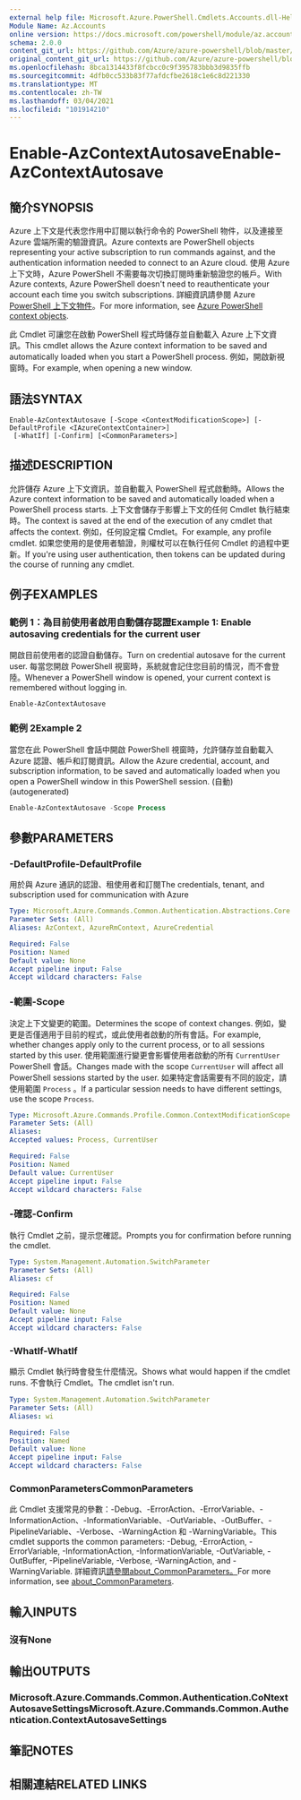 ```yaml
---
external help file: Microsoft.Azure.PowerShell.Cmdlets.Accounts.dll-Help.xml
Module Name: Az.Accounts
online version: https://docs.microsoft.com/powershell/module/az.accounts/enable-azcontextautosave
schema: 2.0.0
content_git_url: https://github.com/Azure/azure-powershell/blob/master/src/Accounts/Accounts/help/Enable-AzContextAutosave.md
original_content_git_url: https://github.com/Azure/azure-powershell/blob/master/src/Accounts/Accounts/help/Enable-AzContextAutosave.md
ms.openlocfilehash: 8bca1314433f8fcbcc0c9f395783bbb3d9835ffb
ms.sourcegitcommit: 4dfb0cc533b83f77afdcfbe2618c1e6c8d221330
ms.translationtype: MT
ms.contentlocale: zh-TW
ms.lasthandoff: 03/04/2021
ms.locfileid: "101914210"
---
```

# <span data-ttu-id="bb621-101">Enable-AzContextAutosave</span><span class="sxs-lookup"><span data-stu-id="bb621-101">Enable-AzContextAutosave</span></span>

## <span data-ttu-id="bb621-102">簡介</span><span class="sxs-lookup"><span data-stu-id="bb621-102">SYNOPSIS</span></span>
<span data-ttu-id="bb621-103">Azure 上下文是代表您作用中訂閱以執行命令的 PowerShell 物件，以及連接至 Azure 雲端所需的驗證資訊。</span><span class="sxs-lookup"><span data-stu-id="bb621-103">Azure contexts are PowerShell objects representing your active subscription to run commands against, and the authentication information needed to connect to an Azure cloud.</span></span> <span data-ttu-id="bb621-104">使用 Azure 上下文時，Azure PowerShell 不需要每次切換訂閱時重新驗證您的帳戶。</span><span class="sxs-lookup"><span data-stu-id="bb621-104">With Azure contexts, Azure PowerShell doesn't need to reauthenticate your account each time you switch subscriptions.</span></span> <span data-ttu-id="bb621-105">詳細資訊請參閱 Azure [PowerShell 上下文物件](https://docs.microsoft.com/powershell/azure/context-persistence)。</span><span class="sxs-lookup"><span data-stu-id="bb621-105">For more information, see [Azure PowerShell context objects](https://docs.microsoft.com/powershell/azure/context-persistence).</span></span>

<span data-ttu-id="bb621-106">此 Cmdlet 可讓您在啟動 PowerShell 程式時儲存並自動載入 Azure 上下文資訊。</span><span class="sxs-lookup"><span data-stu-id="bb621-106">This cmdlet allows the Azure context information to be saved and automatically loaded when you start a PowerShell process.</span></span> <span data-ttu-id="bb621-107">例如，開啟新視窗時。</span><span class="sxs-lookup"><span data-stu-id="bb621-107">For example, when opening a new window.</span></span>

## <span data-ttu-id="bb621-108">語法</span><span class="sxs-lookup"><span data-stu-id="bb621-108">SYNTAX</span></span>

```
Enable-AzContextAutosave [-Scope <ContextModificationScope>] [-DefaultProfile <IAzureContextContainer>]
 [-WhatIf] [-Confirm] [<CommonParameters>]
```

## <span data-ttu-id="bb621-109">描述</span><span class="sxs-lookup"><span data-stu-id="bb621-109">DESCRIPTION</span></span>

<span data-ttu-id="bb621-110">允許儲存 Azure 上下文資訊，並自動載入 PowerShell 程式啟動時。</span><span class="sxs-lookup"><span data-stu-id="bb621-110">Allows the Azure context information to be saved and automatically loaded when a PowerShell process starts.</span></span> <span data-ttu-id="bb621-111">上下文會儲存于影響上下文的任何 Cmdlet 執行結束時。</span><span class="sxs-lookup"><span data-stu-id="bb621-111">The context is saved at the end of the execution of any cmdlet that affects the context.</span></span> <span data-ttu-id="bb621-112">例如，任何設定檔 Cmdlet。</span><span class="sxs-lookup"><span data-stu-id="bb621-112">For example, any profile cmdlet.</span></span> <span data-ttu-id="bb621-113">如果您使用的是使用者驗證，則權杖可以在執行任何 Cmdlet 的過程中更新。</span><span class="sxs-lookup"><span data-stu-id="bb621-113">If you're using user authentication, then tokens can be updated during the course of running any cmdlet.</span></span>

## <span data-ttu-id="bb621-114">例子</span><span class="sxs-lookup"><span data-stu-id="bb621-114">EXAMPLES</span></span>

### <span data-ttu-id="bb621-115">範例 1：為目前使用者啟用自動儲存認證</span><span class="sxs-lookup"><span data-stu-id="bb621-115">Example 1: Enable autosaving credentials for the current user</span></span>

<span data-ttu-id="bb621-116">開啟目前使用者的認證自動儲存。</span><span class="sxs-lookup"><span data-stu-id="bb621-116">Turn on credential autosave for the current user.</span></span> <span data-ttu-id="bb621-117">每當您開啟 PowerShell 視窗時，系統就會記住您目前的情況，而不會登陸。</span><span class="sxs-lookup"><span data-stu-id="bb621-117">Whenever a PowerShell window is opened, your current context is remembered without logging in.</span></span>

```powershell
Enable-AzContextAutosave
```

### <span data-ttu-id="bb621-118">範例 2</span><span class="sxs-lookup"><span data-stu-id="bb621-118">Example 2</span></span>

<span data-ttu-id="bb621-119">當您在此 PowerShell 會話中開啟 PowerShell 視窗時，允許儲存並自動載入 Azure 認證、帳戶和訂閱資訊。</span><span class="sxs-lookup"><span data-stu-id="bb621-119">Allow the Azure credential, account, and subscription information, to be saved and automatically loaded when you open a PowerShell window in this PowerShell session.</span></span> <span data-ttu-id="bb621-120"> (自動) </span><span class="sxs-lookup"><span data-stu-id="bb621-120">(autogenerated)</span></span>

```powershell <!-- Aladdin Generated Example -->
Enable-AzContextAutosave -Scope Process
```

## <span data-ttu-id="bb621-121">參數</span><span class="sxs-lookup"><span data-stu-id="bb621-121">PARAMETERS</span></span>

### <span data-ttu-id="bb621-122">-DefaultProfile</span><span class="sxs-lookup"><span data-stu-id="bb621-122">-DefaultProfile</span></span>

<span data-ttu-id="bb621-123">用於與 Azure 通訊的認證、租使用者和訂閱</span><span class="sxs-lookup"><span data-stu-id="bb621-123">The credentials, tenant, and subscription used for communication with Azure</span></span>

```yaml
Type: Microsoft.Azure.Commands.Common.Authentication.Abstractions.Core.IAzureContextContainer
Parameter Sets: (All)
Aliases: AzContext, AzureRmContext, AzureCredential

Required: False
Position: Named
Default value: None
Accept pipeline input: False
Accept wildcard characters: False
```

### <span data-ttu-id="bb621-124">-範圍</span><span class="sxs-lookup"><span data-stu-id="bb621-124">-Scope</span></span>

<span data-ttu-id="bb621-125">決定上下文變更的範圍。</span><span class="sxs-lookup"><span data-stu-id="bb621-125">Determines the scope of context changes.</span></span> <span data-ttu-id="bb621-126">例如，變更是否僅適用于目前的程式，或此使用者啟動的所有會話。</span><span class="sxs-lookup"><span data-stu-id="bb621-126">For example, whether changes apply only to the current process, or to all sessions started by this user.</span></span> <span data-ttu-id="bb621-127">使用範圍進行變更會影響使用者啟動的所有 `CurrentUser` PowerShell 會話。</span><span class="sxs-lookup"><span data-stu-id="bb621-127">Changes made with the scope `CurrentUser` will affect all PowerShell sessions started by the user.</span></span> <span data-ttu-id="bb621-128">如果特定會話需要有不同的設定，請使用範圍 `Process` 。</span><span class="sxs-lookup"><span data-stu-id="bb621-128">If a particular session needs to have different settings, use the scope `Process`.</span></span>

```yaml
Type: Microsoft.Azure.Commands.Profile.Common.ContextModificationScope
Parameter Sets: (All)
Aliases:
Accepted values: Process, CurrentUser

Required: False
Position: Named
Default value: CurrentUser
Accept pipeline input: False
Accept wildcard characters: False
```

### <span data-ttu-id="bb621-129">-確認</span><span class="sxs-lookup"><span data-stu-id="bb621-129">-Confirm</span></span>

<span data-ttu-id="bb621-130">執行 Cmdlet 之前，提示您確認。</span><span class="sxs-lookup"><span data-stu-id="bb621-130">Prompts you for confirmation before running the cmdlet.</span></span>

```yaml
Type: System.Management.Automation.SwitchParameter
Parameter Sets: (All)
Aliases: cf

Required: False
Position: Named
Default value: None
Accept pipeline input: False
Accept wildcard characters: False
```

### <span data-ttu-id="bb621-131">-WhatIf</span><span class="sxs-lookup"><span data-stu-id="bb621-131">-WhatIf</span></span>

<span data-ttu-id="bb621-132">顯示 Cmdlet 執行時會發生什麼情況。</span><span class="sxs-lookup"><span data-stu-id="bb621-132">Shows what would happen if the cmdlet runs.</span></span>
<span data-ttu-id="bb621-133">不會執行 Cmdlet。</span><span class="sxs-lookup"><span data-stu-id="bb621-133">The cmdlet isn't run.</span></span>

```yaml
Type: System.Management.Automation.SwitchParameter
Parameter Sets: (All)
Aliases: wi

Required: False
Position: Named
Default value: None
Accept pipeline input: False
Accept wildcard characters: False
```

### <span data-ttu-id="bb621-134">CommonParameters</span><span class="sxs-lookup"><span data-stu-id="bb621-134">CommonParameters</span></span>
<span data-ttu-id="bb621-135">此 Cmdlet 支援常見的參數：-Debug、-ErrorAction、-ErrorVariable、-InformationAction、-InformationVariable、-OutVariable、-OutBuffer、-PipelineVariable、-Verbose、-WarningAction 和 -WarningVariable。</span><span class="sxs-lookup"><span data-stu-id="bb621-135">This cmdlet supports the common parameters: -Debug, -ErrorAction, -ErrorVariable, -InformationAction, -InformationVariable, -OutVariable, -OutBuffer, -PipelineVariable, -Verbose, -WarningAction, and -WarningVariable.</span></span> <span data-ttu-id="bb621-136">詳細資訊[請參閱about_CommonParameters。](http://go.microsoft.com/fwlink/?LinkID=113216)</span><span class="sxs-lookup"><span data-stu-id="bb621-136">For more information, see [about_CommonParameters](http://go.microsoft.com/fwlink/?LinkID=113216).</span></span>

## <span data-ttu-id="bb621-137">輸入</span><span class="sxs-lookup"><span data-stu-id="bb621-137">INPUTS</span></span>

### <span data-ttu-id="bb621-138">沒有</span><span class="sxs-lookup"><span data-stu-id="bb621-138">None</span></span>

## <span data-ttu-id="bb621-139">輸出</span><span class="sxs-lookup"><span data-stu-id="bb621-139">OUTPUTS</span></span>

### <span data-ttu-id="bb621-140">Microsoft.Azure.Commands.Common.Authentication.CoNtextAutosaveSettings</span><span class="sxs-lookup"><span data-stu-id="bb621-140">Microsoft.Azure.Commands.Common.Authentication.ContextAutosaveSettings</span></span>

## <span data-ttu-id="bb621-141">筆記</span><span class="sxs-lookup"><span data-stu-id="bb621-141">NOTES</span></span>

## <span data-ttu-id="bb621-142">相關連結</span><span class="sxs-lookup"><span data-stu-id="bb621-142">RELATED LINKS</span></span>
